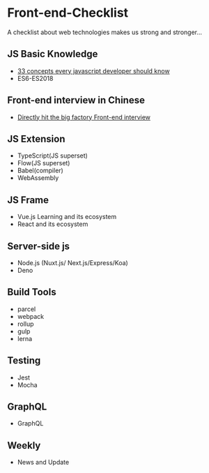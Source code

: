 # Front-end-Checklist
A checklist about web technologies makes us strong and stronger...


## JS Basic Knowledge
* [33 concepts every javascript developer should know](./guide/js-basic/33-concepts)
* ES6-ES2018

## Front-end interview in Chinese
* [Directly hit the big factory Front-end interview](./guide/interview/readme.md)

## JS Extension
* TypeScript(JS superset)
* Flow(JS superset)
* Babel(compiler)
* WebAssembly

## JS Frame 
* Vue.js Learning and its ecosystem
* React and its ecosystem

## Server-side js
* Node.js (Nuxt.js/ Next.js/Express/Koa)
* Deno

## Build Tools
* parcel
* webpack
* rollup
* gulp
* lerna

## Testing
* Jest
* Mocha

## GraphQL
* GraphQL

## Weekly
* News and Update
